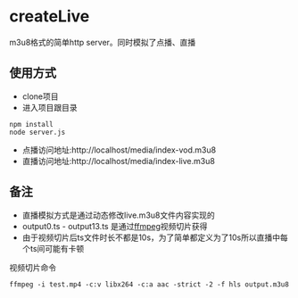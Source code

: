 # createLive
m3u8格式的简单http server。同时模拟了点播、直播

## 使用方式

* clone项目
* 进入项目跟目录
 
 ```
 npm install
 node server.js
 ```
* 点播访问地址:http://localhost/media/index-vod.m3u8
* 直播访问地址:http://localhost/media/index-live.m3u8

## 备注

* 直播模拟方式是通过动态修改live.m3u8文件内容实现的
* output0.ts - output13.ts 是通过[ffmpeg](https://ffmpeg.org/)视频切片获得
* 由于视频切片后ts文件时长不都是10s，为了简单都定义为了10s所以直播中每个ts间可能有卡顿

视频切片命令

```
ffmpeg -i test.mp4 -c:v libx264 -c:a aac -strict -2 -f hls output.m3u8
```

